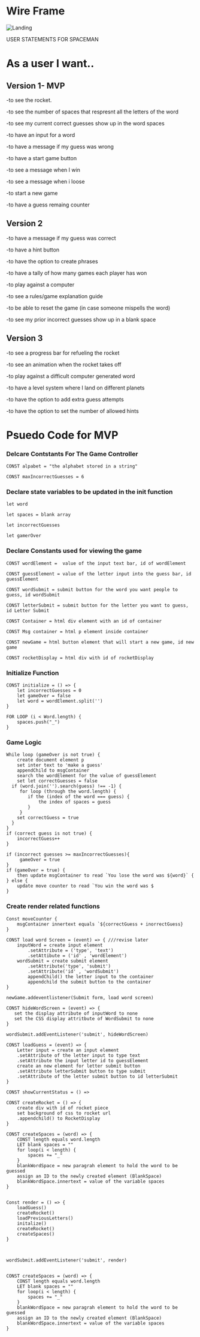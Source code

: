 # Wire Frame

![Landing](home/pat/sei.)



USER STATEMENTS FOR SPACEMAN

# As a user I want.. 

## Version 1- MVP
-to see the rocket.

-to see the number of spaces that respresnt all the letters of the word

-to see my current correct guesses show up in the word spaces

-to have an input for a word 

-to have a message if my guess was wrong 

-to have a start game button 

-to see a message when I win 

-to see a message when i loose

-to start a new game 

-to have a guess remaing counter 

## Version 2 

-to have a message if my guess was correct

-to have a hint button 

-to have the option to create phrases 

-to have a tally of how many games each player has won 

-to play against a computer 

-to see a rules/game explanation guide

-to be able to reset the game (in case someone mispells the word)

-to see my prior incorrect guesses show up in a blank space 

## Version 3

-to see a progress bar for refueling the rocket

-to see an animation when the rocket takes off

-to play against a difficult computer generated word 

-to have a level system where I land on different planets 

-to have the option to add extra guess attempts

-to have the option to set the number of allowed hints 

#
# Psuedo Code for MVP

### Delcare Contstants For The Game Controller

    CONST alpabet = "the alphabet stored in a string"

    CONST maxIncorrectGuesses = 6

### Declare state variables to be updated in the init function

    let word

    let spaces = blank array

    let incorrectGuesses

    let gamerOver

### Declare Constants used for viewing the game 

    CONST wordElement =  value of the input text bar, id of wordElement

    CONST guessElement = value of the letter input into the guess bar, id guessElement

    CONST wordSubmit = submit button for the word you want people to guess, id wordSubmit

    CONST letterSubmit = submit button for the letter you want to guess, id Letter Submit 

    CONST Container = html div element with an id of container

    CONST Msg container = html p element inside container

    CONST newGame = html button element that will start a new game, id new game 
    
    CONST rocketDisplay = html div with id of rocketDisplay

### Initialize Function 

    CONST initialize = () => {
        let incorrectGuesses = 0
        let gameOver = false
        let word = wordElement.split('')
    }

    FOR LOOP (i < Word.length) {  
        spaces.push("_")
    }

### Game Logic 

    While loop (gameOver is not true) {
        create document element p
        set inter text to 'make a guess'
        appendChild to msgContainer
        search the wordElement for the value of guessElement 
        set let correctGuesses = false
      if (word.join('').search(guess) !== -1) {
         for loop (through the word.length) {
            if the (index of the word === guess) {
                the index of spaces = guess
            } 
         }
        set correctGuess = true 
      }
    }
    if (correct guess is not true) {
        incorrectGuess++
    }
        
    if (incorrect guesses >= maxIncorrectGuesses){
         gameOver = true
    }      
    if (gameOver = true) {
        then update msgContainer to read `You lose the word was ${word}` { 
    } else {
        update move counter to read `You win the word was $
    }

### Create render related functions 

    Const moveCounter {
        msgContainer innertext equals `${correctGuess + inorrectGuess}
    }

    CONST load word Screen = (event) => { ///revise later
        inputWord = create input element
            .setAttribute = ('type', 'text') 
            .setAttibute = ('id' , 'wordElement')
        wordSubmit = create submit element
            .setAttribute('type', 'submit')
            .setAttribute('id' , 'wordSubmit')
            appendChild() the letter input to the container
            appendchild the submit button to the container
    }

    newGame.addeventlistener(Submit form, load word screen) 
    
    CONST hideWordScreen = (event) => {
       set the display attribute of inputWord to none
       set the CSS display attritbute of WordSubmit to none 
    }   

    wordSubmit.addEventListener('submit', hideWordScreen)

    CONST loadGuess = (event) => {
        Letter input = create an input element
        .setAttribute of the letter input to type text
        .setAttribute the input letter id to guessElement
        create an new element for letter submit button
        .setAttribute letterSubmit button to type submit
        .setAttribute of the letter submit button to id letterSubmit 
    }

    CONST showCurrentStatus = () => 

    CONST createRocket = () => {
        create div with id of rocket piece 
        set background of css to rocket url
        .appendchild() to RocketDisplay
    }

    CONST createSpaces = (word) => { 
        CONST length equals word.length
        LET blank spaces = ""
        for loop(i < length) {
            spaces += "_"
        } 
        blankWordSpace = new paragrah element to hold the word to be guessed
        assign an ID to the newly created element (BlankSpace)
        blankWordSpace.innertext = value of the variable spaces
    }
                    

    Const render = () => {
        loadGuess()
        createRocket()
        loadPreviousLetters()
        initalize()
        createRocket()
        createSpaces()
    }



    wordSubmit.addEventListener('submit', render)

    
    CONST createSpaces = (word) => { 
        CONST length equals word.length
        LET blank spaces = ""
        for loop(i < length) {
            spaces += "_"
        } 
        blankWordSpace = new paragrah element to hold the word to be guessed
        assign an ID to the newly created element (BlankSpace)
        blankWordSpace.innertext = value of the variable spaces
    }
